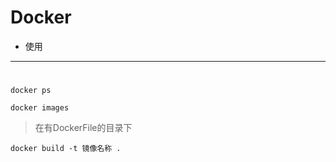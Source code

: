 # Docker

* 使用

---
# 
```
docker ps
```
```
docker images
```
> 在有DockerFile的目录下
```
docker build -t 镜像名称 .
```
